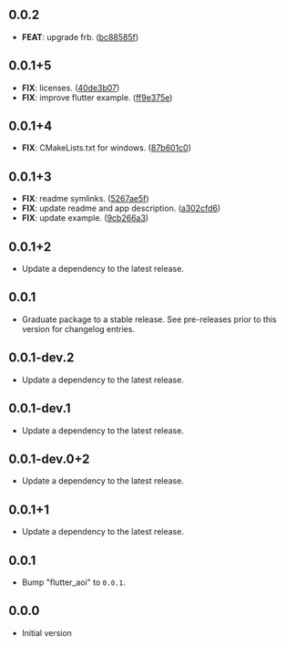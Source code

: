 ## 0.0.2

 - **FEAT**: upgrade frb. ([bc88585f](https://github.com/brookman/aoi/commit/bc88585f32e4da9e8d4c2c6360dc6978f10701b2))

## 0.0.1+5

 - **FIX**: licenses. ([40de3b07](https://github.com/brookman/aoi/commit/40de3b073d307661c83a67cdea3e8acd1255f227))
 - **FIX**: improve flutter example. ([ff9e375e](https://github.com/brookman/aoi/commit/ff9e375e4975469f590a613a1080dc0c484e9eb3))

## 0.0.1+4

 - **FIX**: CMakeLists.txt for windows. ([87b601c0](https://github.com/brookman/aoi/commit/87b601c03bb2cdad388eeeece0eca5e3622a255d))

## 0.0.1+3

 - **FIX**: readme symlinks. ([5267ae5f](https://github.com/brookman/aoi/commit/5267ae5fce973166c1d0ce6f6502ee4d71bc0c1b))
 - **FIX**: update readme and app description. ([a302cfd6](https://github.com/brookman/aoi/commit/a302cfd682e034c88db7db38eb42e8098fe32e28))
 - **FIX**: update example. ([9cb266a3](https://github.com/brookman/aoi/commit/9cb266a3680847c9c51c2ac6e3175f87a812b52d))

## 0.0.1+2

 - Update a dependency to the latest release.

## 0.0.1

 - Graduate package to a stable release. See pre-releases prior to this version for changelog entries.

## 0.0.1-dev.2

 - Update a dependency to the latest release.

## 0.0.1-dev.1

 - Update a dependency to the latest release.

## 0.0.1-dev.0+2

 - Update a dependency to the latest release.

## 0.0.1+1

 - Update a dependency to the latest release.

## 0.0.1

 - Bump "flutter_aoi" to `0.0.1`.

## 0.0.0

 - Initial version

